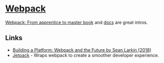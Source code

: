 # [Webpack](https://webpack.js.org/)

[Webpack: From apprentice to master book](https://survivejs.com/webpack/) and [docs](https://webpack.js.org/concepts/) are great intros.

## Links

- [Building a Platform: Webpack and the Future by Sean Larkin (2018)](https://www.youtube.com/watch?v=YHH6fWE0AdM&t=0s&list=PLB17qI-lepyhGQCeq1bGawXeftOYMZtRj&index=4)
- [Jetpack](https://github.com/KidkArolis/jetpack) - Wraps webpack to create a smoother developer experience.